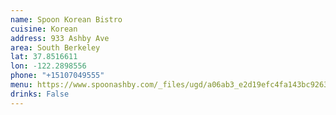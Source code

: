 ```yaml
---
name: Spoon Korean Bistro
cuisine: Korean
address: 933 Ashby Ave
area: South Berkeley
lat: 37.8516611
lon: -122.2898556
phone: "+15107049555"
menu: https://www.spoonashby.com/_files/ugd/a06ab3_e2d19efc4fa143bc9263fd60a8f50a09.pdf
drinks: False
---
```

